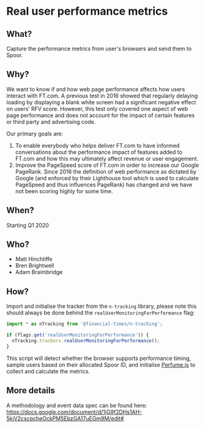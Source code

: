 # Real user performance metrics

## What?

Capture the performance metrics from user's browsers and send them to Spoor.


## Why?

We want to know if and how web page performance affects how users interact with FT.com. A previous test in 2016 showed that regularly delaying loading by displaying a blank white screen had a significant negative effect on users’ RFV score. However, this test only covered one aspect of web page performance and does not account for the impact of certain features or third party and advertising code.

Our primary goals are:

1. To enable everybody who helps deliver FT.com to have informed conversations about the performance impact of features added to FT.com and how this may ultimately affect revenue or user engagement.
2. Improve the PageSpeed score of FT.com in order to increase our Google PageRank. Since 2016 the definition of web performance as dictated by Google (and enforced by their Lighthouse tool which is used to calculate PageSpeed and thus influences PageRank) has changed and we have not been scoring highly for some time.


## When?

Starting Q1 2020

## Who?

- Matt Hinchliffe
- Bren Brightwell
- Adam Braimbridge


## How?

Import and initialise the tracker from the `n-tracking` library, please note this should always be done behind the `realUserMonitoringForPerformance` flag:

```js
import * as nTracking from '@financial-times/n-tracking';

if (flags.get('realUserMonitoringForPerformance')) {
  nTracking.trackers.realUserMonitoringForPerformance();
}
```

This script will detect whether the browser supports performance timing, sample users based on their allocated Spoor ID, and initialise [Perfume.js](https://www.npmjs.com/package/perfume.js) to collect and calculate the metrics.


## More details

A methodology and event data spec can be found here:
https://docs.google.com/document/d/1jG9f2DHs1AH-5kiV2cscpcheOckPM5EbzGA17uEGm9M/edit#

